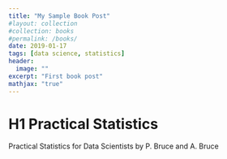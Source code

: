 ```yaml
---
title: "My Sample Book Post"
#layout: collection
#collection: books
#permalink: /books/
date: 2019-01-17
tags: [data science, statistics]
header:
  image: ""
excerpt: "First book post"
mathjax: "true"
---
```


# H1 Practical Statistics
Practical Statistics for Data Scientists by P. Bruce and A. Bruce

